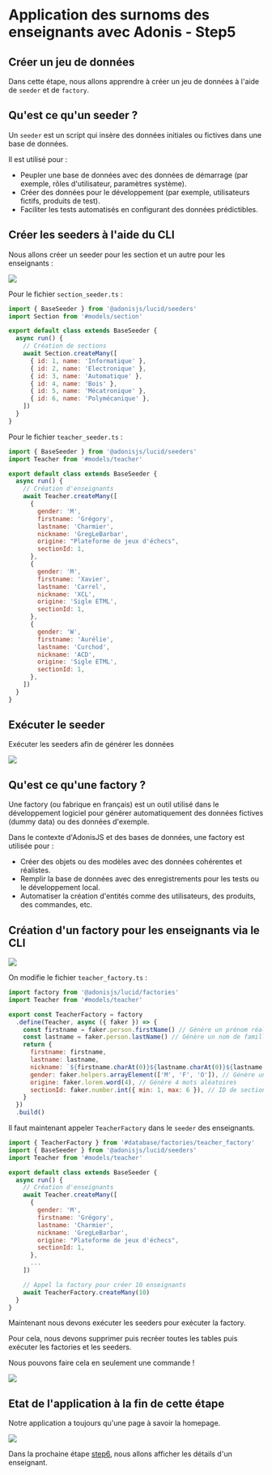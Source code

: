 # Application des surnoms des enseignants avec Adonis - Step5

## Créer un jeu de données

Dans cette étape, nous allons apprendre à créer un jeu de données à l'aide de `seeder` et de `factory`.

## Qu'est ce qu'un seeder ?

Un `seeder` est un script qui insère des données initiales ou fictives dans une base de données.

Il est utilisé pour :

- Peupler une base de données avec des données de démarrage (par exemple, rôles d'utilisateur, paramètres système).
- Créer des données pour le développement (par exemple, utilisateurs fictifs, produits de test).
- Faciliter les tests automatisés en configurant des données prédictibles.

## Créer les seeders à l'aide du CLI

Nous allons créer un seeder pour les section et un autre pour les enseignants :

<img src="./doc/images/create-seeder-teacher.png" />

Pour le fichier `section_seeder.ts` :

```js
import { BaseSeeder } from '@adonisjs/lucid/seeders'
import Section from '#models/section'

export default class extends BaseSeeder {
  async run() {
    // Création de sections
    await Section.createMany([
      { id: 1, name: 'Informatique' },
      { id: 2, name: 'Electronique' },
      { id: 3, name: 'Automatique' },
      { id: 4, name: 'Bois' },
      { id: 5, name: 'Mécatronique' },
      { id: 6, name: 'Polymécanique' },
    ])
  }
}
```

Pour le fichier `teacher_seeder.ts` :

```js
import { BaseSeeder } from '@adonisjs/lucid/seeders'
import Teacher from '#models/teacher'

export default class extends BaseSeeder {
  async run() {
    // Création d'enseignants
    await Teacher.createMany([
      {
        gender: 'M',
        firstname: 'Grégory',
        lastname: 'Charmier',
        nickname: 'GregLeBarbar',
        origine: "Plateforme de jeux d'échecs",
        sectionId: 1,
      },
      {
        gender: 'M',
        firstname: 'Xavier',
        lastname: 'Carrel',
        nickname: 'XCL',
        origine: 'Sigle ETML',
        sectionId: 1,
      },
      {
        gender: 'W',
        firstname: 'Aurélie',
        lastname: 'Curchod',
        nickname: 'ACD',
        origine: 'Sigle ETML',
        sectionId: 1,
      },
    ])
  }
}
```

## Exécuter le seeder

Exécuter les seeders afin de générer les données

<img src="./doc/images/run-seeder.png" />

## Qu'est ce qu'une factory ?

Une factory (ou fabrique en français) est un outil utilisé dans le développement logiciel pour générer automatiquement des données fictives (dummy data) ou des données d'exemple.

Dans le contexte d'AdonisJS et des bases de données, une factory est utilisée pour :

- Créer des objets ou des modèles avec des données cohérentes et réalistes.
- Remplir la base de données avec des enregistrements pour les tests ou le développement local.
- Automatiser la création d'entités comme des utilisateurs, des produits, des commandes, etc.

## Création d'un factory pour les enseignants via le CLI

<img src="./doc/images/create-factory-teacher.png" />

On modifie le fichier `teacher_factory.ts` :

```js
import factory from '@adonisjs/lucid/factories'
import Teacher from '#models/teacher'

export const TeacherFactory = factory
  .define(Teacher, async ({ faker }) => {
    const firstname = faker.person.firstName() // Génère un prénom réaliste
    const lastname = faker.person.lastName() // Génère un nom de famille réaliste
    return {
      firstname: firstname,
      lastname: lastname,
      nickname: `${firstname.charAt(0)}${lastname.charAt(0)}${lastname.slice(-1)}`, // Génère un surnom
      gender: faker.helpers.arrayElement(['M', 'F', 'O']), // Génère un genre aléatoire
      origine: faker.lorem.word(4), // Génère 4 mots aléatoires
      sectionId: faker.number.int({ min: 1, max: 6 }), // ID de section aléatoire
    }
  })
  .build()
```

Il faut maintenant appeler `TeacherFactory` dans le `seeder` des enseignants.

```js
import { TeacherFactory } from '#database/factories/teacher_factory'
import { BaseSeeder } from '@adonisjs/lucid/seeders'
import Teacher from '#models/teacher'

export default class extends BaseSeeder {
  async run() {
    // Création d'enseignants
    await Teacher.createMany([
      {
        gender: 'M',
        firstname: 'Grégory',
        lastname: 'Charmier',
        nickname: 'GregLeBarbar',
        origine: "Plateforme de jeux d'échecs",
        sectionId: 1,
      },
      ...
    ])

    // Appel la factory pour créer 10 enseignants
    await TeacherFactory.createMany(10)
  }
}
```

Maintenant nous devons exécuter les seeders pour exécuter la factory.

Pour cela, nous devons supprimer puis recréer toutes les tables puis exécuter les factories et les seeders.

Nous pouvons faire cela en seulement une commande !

<img src="./doc/images/make-migration-refresh-sedd.png" />

## Etat de l'application à la fin de cette étape

Notre application a toujours qu'une page à savoir la homepage.

<img src="./doc/images/step5-fin.png" />

Dans la prochaine étape <a href="https://github.com/GregLeBarbar/app-teachers-adonisjs/tree/step6">step6</a>, nous allons afficher les détails d'un enseignant.
